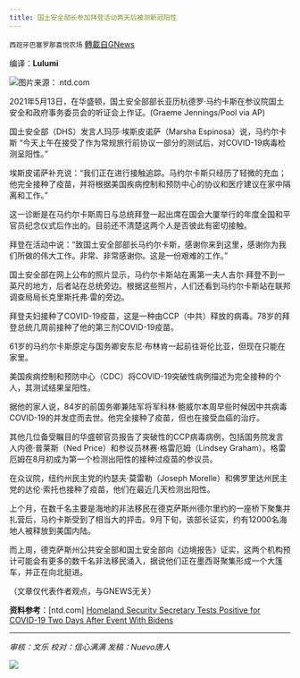 ```yaml
---
title: 国土安全部长参加拜登活动两天后被测新冠阳性
---
```

`西班牙巴塞罗那喜悦农场` [轉載自GNews](https://gnews.org/zh-hans/1608630/)

编译：**Lulumi**

![](https://assets.gnews.org/wp-content/uploads/2021/10/image-405.png)图片来源： ntd.com

2021年5月13日，在华盛顿，国土安全部部长亚历杭德罗·马约卡斯在参议院国土安全和政府事务委员会的听证会上作证。(Graeme Jennings/Pool via AP)

国土安全部（DHS）发言人玛莎·埃斯皮诺萨（Marsha Espinosa）说，马约尔卡斯 “今天上午在接受了作为常规旅行前协议一部分的测试后，对COVID-19病毒检测呈阳性。”

埃斯皮诺萨补充说：“我们正在进行接触追踪。马约尔卡斯只经历了轻微的充血；他完全接种了疫苗，并将根据美国疾病控制和预防中心的协议和医疗建议在家中隔离和工作。”

这一诊断是在马约尔卡斯周日与总统拜登一起出席在国会大厦举行的年度全国和平官员纪念仪式后作出的。目前还不清楚这两个人是否彼此有密切接触。

拜登在活动中说：“致国土安全部部长马约尔卡斯，感谢你来到这里，感谢你为我们所做的伟大工作。非常、非常感谢你。这是一份艰难的工作。”

国土安全部在网上公布的照片显示，马约尔卡斯站在离第一夫人吉尔·拜登不到一英尺的地方，后者站在总统旁边。根据这些照片，人们还看到马约尔卡斯站在联邦调查局局长克里斯托弗·雷的旁边。

拜登夫妇接种了COVID-19疫苗，这是一种由CCP（中共）释放的病毒。78岁的拜登总统几周前接种了他的第三剂COVID-19疫苗。

61岁的马约尔卡斯原定与国务卿安东尼·布林肯一起前往哥伦比亚，但现在只能在家里。

美国疾病控制和预防中心（CDC）将COVID-19突破性病例描述为完全接种的个人，其测试结果呈阳性。

据他的家人说，84岁的前国务卿兼陆军将军科林·鲍威尔本周早些时候因中共病毒COVID-19的并发症而去世。他完全接种了疫苗，但也在接受血癌的治疗。

其他几位备受瞩目的华盛顿官员报告了突破性的CCP病毒病例，包括国务院发言人内德·普莱斯（Ned Price）和参议员林赛·格雷厄姆（Lindsey Graham）。格雷厄姆在8月初成为第一个检测出阳性的接种过疫苗的参议员。

在众议院，纽约州民主党的约瑟夫·莫雷勒（Joseph Morelle）和佛罗里达州民主党的达伦·索托也接种了疫苗，他们在最近几天检测出阳性。

上个月，在数千名主要是海地的非法移民在德克萨斯州德尔里约的一座桥下聚集并扎营后，马约卡斯受到了相当大的抨击。9月下旬，该部长证实，约有12000名海地人被释放到美国内陆。

而上周，德克萨斯州公共安全部和国土安全部向《边境报告》证实，这两个机构预计可能会有更多的数千名非法移民涌入，据说他们正在墨西哥聚集形成一个大篷车，并正在向北挺进。

（文章仅代表作者观点，与GNEWS无关）

**资料参考**：[ntd.com] [Homeland Security Secretary Tests Positive for COVID-19 Two Days After Event With Bidens](https://www.ntd.com/homeland-security-secretary-tests-positive-for-covid-19_690676.html)

* * *

*审核：文乐
校对：信心满满
发稿：Nuevo唐人*

![](https://assets.gnews.org/wp-content/uploads/2021/10/GNEWS_CH.-1-3.jpeg)
